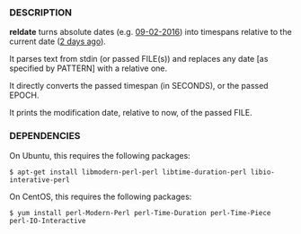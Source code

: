 ### DESCRIPTION

**reldate** turns absolute dates (e.g. <u>09-02-2016</u>) into timespans relative to
the current date (<u>2 days ago</u>).

It parses text from stdin (or passed FILE(s)) and replaces any date [as
specified by PATTERN] with a relative one.

It directly converts the passed timespan (in SECONDS), or the passed
EPOCH.

It prints the modification date, relative to now, of the passed FILE.

### DEPENDENCIES

On Ubuntu, this requires the following packages:

    $ apt-get install libmodern-perl-perl libtime-duration-perl libio-interative-perl

On CentOS, this requires the following packages:

    $ yum install perl-Modern-Perl perl-Time-Duration perl-Time-Piece perl-IO-Interactive

